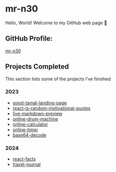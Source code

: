 # mr-n30
Hello, World! Welcome to my GitHub web page 🚀

## GitHub Profile:
[mr-n30](https://github.com/mr-n30)

## Projects Completed
This section lists some of the projects I've finished

### 2023
- [good-tamal-landing-page](https://mr-n30.github.io/good-tamal-landing-page/)
- [react-js-random-motivational-quotes](https://mr-n30.github.io/react-js-random-motivational-quotes/)
- [live-markdown-preview](https://mr-n30.github.io/live-markdown-preview/)
- [online-drum-machine](https://mr-n30.github.io/online-drum-machine/)
- [online-calculator](https://mr-n30.github.io/online-calculator/)
- [online-timer](https://mr-n30.github.io/online-timer/)
- [base64-decode](https://mr-n30.github.io/base64-decode/)

### 2024
- [react-facts](https://mr-n30.github.io/react-facts/)
- [travel-journal](https://mr-n30.github.io/travel-journal/)
